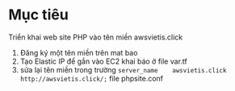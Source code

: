 # Mục tiêu
Triển khai web site PHP vào tên miền awsvietis.click

1. Đăng ký một tên miền trên mat bao
2. Tạo Elastic IP để gắn vào EC2 khai báo ở file var.tf
3. sửa lại tên miền trong trường `server_name    awsvietis.click http://awsvietis.click/;` file phpsite.conf
